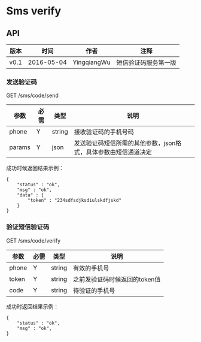 # Sms verify

## API

| 版本 | 时间 | 作者 | 注释|
|-- | -- | -- | --|
|v0.1 | 2016-05-04 | YingqiangWu | 短信验证码服务第一版|

### 发送验证码 
GET /sms/code/send

|参数 | 必需 | 类型 | 说明|
|-- | -- | -- | --|
|phone | Y | string | 接收验证码的手机号码|
|params | Y | json | 发送验证码短信所需的其他参数，json格式，具体参数由短信通道决定|

成功时候返回结果示例：

    {
        "status" : "ok",
        "msg" : "ok",
        "data" : {
            "token" : "234sdfsdjksdiulskdfjskd"
        }
    }


### 验证短信验证码
GET /sms/code/verify

|参数|必需|类型|说明|
|--|--|--|--|
|phone | Y | string | 有效的手机号|
|token | Y | string | 之前发验证码时候返回的token值|
|code | Y | string | 待验证的手机号|

成功时返回结果示例：

    {
        "status" : "ok",
        "msg" : "ok",
    }
    

